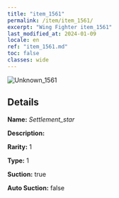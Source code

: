 ```yaml
---
title: "item_1561"
permalink: /item/item_1561/
excerpt: "Wing Fighter item_1561"
last_modified_at: 2024-01-09
locale: en
ref: "item_1561.md"
toc: false
classes: wide
---
```



 ![Unknown_1561](/images/item/Settlement_star_p.png)



## Details

 **Name:** *Settlement_star* 

 **Description:** 

 **Rarity:** 1 

 **Type:** 1 

 **Suction:** true 

 **Auto Suction:** false 


